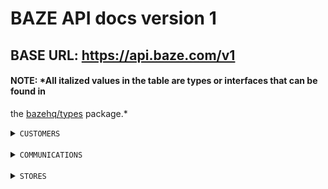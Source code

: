 # BAZE API docs version 1

## BASE URL: https://api.baze.com/v1

#### NOTE: *All italized values in the table are types or interfaces that can be found in

the [bazehq/types](https://github.com) package.*

<details>
  <summary>
    <code>CUSTOMERS</code>
  </summary>

The table below lists the actions that can be taken on the customer resources on the Baze API service.

> | Action |  Endpoint | Headers (Authorization)  | Body | Param | Query | Response | Errors|
  > |--------|-----------|----------|------|-------|-------|----------|-------|
> | Reserve Customer Email | *ReserveEmailEndpoint* | N/A | *IReserveEmailPayload* | N/A | N/A | *IReserveEmailResponse* | *ReserveEmailErrors* |
> | Login Customer | *LoginEndpoint* | N/A | *ILoginPayload* | N/A | N/A | *ILoginResponse* | *LoginErrors* |
> | Create Access Token From Refresh Token | *GetAccessTokenEndpoint* | Bearer {{refresh_token}} | N/A | N/A | N/A | *ILoginResponse* | *LoginErrors* |
> | Fetch A Customer Profile | *ProfileEndpoint* | Bearer {{jwt_token}} | N/A | N/A | N/A | *IFetchProfileResponse* | *FetchProfileErrors* |
> | Request Password Reset (Forgot Password) | *ForgotPasswordEndpoint* | N/A | *IRequestPasswordResetPayload* | N/A | N/A | N/A | N/A |
> | Reset Customer Password | *ResetPasswordEndpoint* | N/A | *IResetPasswordPayload* | N/A | N/A | N/A | *ResetPasswordErrors* |
</details>
<br/>
<details>
  <summary>
    <code>COMMUNICATIONS</code>
  </summary>

The table below lists the actions that can be taken on the communications resources on the Baze API service.

> | Action |  Endpoint | Headers (Authorization)  | Body | Param | Query | Response | Errors|
  > |--------|-----------|----------|------|-------|-------|----------|-------|
> | Verify OTP | *VerifyOtpEndpoint* | Bearer {{jwt_token}} | *IVerifyOtpPayload* | N/A | N/A | *IVerifyOtpResponse* | *OtpVerificationErrors* |
> | Resend Phone Verification OTP | *ResendOtpForPhoneVerificationEndpoint* | Bearer {{jwt_token}} | N/A | N/A | N/A | N/A | N/A |
> | Resend Password Reset OTP | *ResendOtpForPasswordResetEndpoint* | Bearer {{jwt_token}} | N/A | N/A | N/A | N/A | N/A |
</details>
<br/>
<details>
  <summary>
    <code>STORES</code>
  </summary>

The table below lists the actions that can be taken on the stores resources on the Baze API service.

> | Action                         | Endpoint                         | Headers (Authorization)  | Body                  | Param | Query          | Response                       | Errors|
  > |------------------------------|----------------------------------|----------|---------------|---------------|-------|--------------------------------|-------|
> | List Active Store Attributes   | *ListStoreAttributesEndpoint*    | N/A | N/A                | N/A                   | N/A   | *IListStoreAttributesResponse* | N/A |
> | Create Store                   | *CreateStoreEndpoint*            | Bearer {{jwt_token}}     | *ICreateStorePayload* | N/A   | N/A | *ICreateStoreResponse*         | N/A |
> | Suggest Store Subdomain        | *SuggestStoreSubdomainsEndpoint* | Bearer {{jwt_token}}     | N/A                   | N/A   | *IHasQueryPayload* | *IFetchStoreSubdomainSuggestionRes*         | N/A |
> | Publish Store                  | *PublishStoreEndpoint*           | Bearer {{jwt_token}}     | *IPublishStorePayload* | N/A   | *IHasQueryPayload* | *IPublishStoreRes*         | N/A |
> | Create Store Attributes        | N/A                              | N/A | N/A                | N/A                   | N/A   | N/A                            | N/A |
> | Edit Store Attributes          | N/A                              | N/A | N/A                | N/A                   | N/A   | N/A                            | N/A |
> | Delete Store Attributes        | N/A                              | N/A | N/A                | N/A                   | N/A   | N/A                            | N/A |
> | Fetch Store Attributes         | N/A                              | N/A | N/A                | N/A                   | N/A   | N/A                            | N/A |
> | List Store Attribute Options   | N/A                              | N/A | N/A                | N/A                   | N/A   | N/A                            | N/A |
> | Create Store Attribute Options | N/A                              | N/A | N/A                | N/A                   | N/A   | N/A                            | N/A |
> | Edit Store Attribute Options   | N/A                              | N/A | N/A                | N/A                   | N/A   | N/A                            | N/A |
> | Delete Store Attribute Options | N/A                              | N/A | N/A                | N/A                   | N/A   | N/A                            | N/A |
</details>
